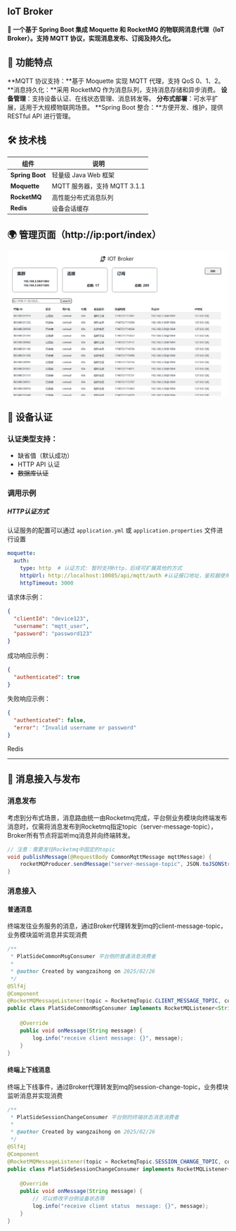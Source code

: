 ## IoT Broker

**🚀 一个基于 Spring Boot 集成 Moquette 和 RocketMQ 的物联网消息代理（IoT Broker）。支持 MQTT 协议，实现消息发布、订阅及持久化。**



## 🌟 功能特点

**MQTT 协议支持：**基于 Moquette 实现 MQTT 代理，支持 QoS 0、1、2。
**消息持久化：**采用 RocketMQ 作为消息队列，支持消息存储和异步消费。
**设备管理**：支持设备认证、在线状态管理、消息转发等。
**分布式部署**：可水平扩展，适用于大规模物联网场景。
**Spring Boot 整合：**方便开发、维护，提供 RESTful API 进行管理。



## 🛠 技术栈

| 组件            | 说明                         |
| --------------- | ---------------------------- |
| **Spring Boot** | 轻量级 Java Web 框架         |
| **Moquette**    | MQTT 服务器，支持 MQTT 3.1.1 |
| **RocketMQ**    | 高性能分布式消息队列         |
| **Redis**       | 设备会话缓存                 |



## 🌍 管理页面（http://ip:port/index）
![./images/manage_page.png](images/manage_page1.png)



## **🔑  设备认证**

### **认证类型支持**：

- 缺省值（默认成功）
- HTTP API 认证
- ~~数据库认证~~

### 调用示例

##### HTTP认证方式

认证服务的配置可以通过 `application.yml` 或 `application.properties` 文件进行设置

```yaml
moquette:
  auth:
    type: http  # 认证方式: 暂时支持http，后续可扩展其他的方式
    httpUrl: http://localhost:10085/api/mqtt/auth #认证接口地址，鉴权器使用POST方式发起认证请求
    httpTimeout: 3000
```

请求体示例：

```json
{
  "clientId": "device123",
  "username": "mqtt_user",
  "password": "password123"
}
```

成功响应示例：

```json
{
  "authenticated": true
}
```

失败响应示例：

```json
{
  "authenticated": false,
  "error": "Invalid username or password"
}
```
Redis

------

## **🎉   消息接入与发布**

### **消息发布**
考虑到分布式场景，消息路由统一由Rocketmq完成，平台侧业务模块向终端发布消息时，仅需将消息发布到Rocketmq指定topic（server-message-topic），Broker所有节点将监听mq消息并向终端转发。

```java
// 注意：需要发往Rocketmq中固定的topic
void publishMessage(@RequestBody CommonMqttMessage mqttMessage) {
    rocketMQProducer.sendMessage("server-message-topic", JSON.toJSONString(mqttMessage));
}
```

### **消息接入**

#### 普通消息

终端发往业务服务的消息，通过Broker代理转发到mq的client-message-topic，业务模块监听消息并实现消费

```java
/**
 * PlatSideCommonMsgConsumer 平台侧的普通消息消费者
 *
 * @author Created by wangzaihong on 2025/02/26
 */
@Slf4j
@Component
@RocketMQMessageListener(topic = RocketmqTopic.CLIENT_MESSAGE_TOPIC, consumerGroup = "client-message-group", consumeMode = ConsumeMode.CONCURRENTLY, messageModel = MessageModel.CLUSTERING)
public class PlatSideCommonMsgConsumer implements RocketMQListener<String> {

    @Override
    public void onMessage(String message) {
        log.info("receive client message: {}", message);
    }
}
```

#### 终端上下线消息

终端上下线事件，通过Broker代理转发到mq的session-change-topic，业务模块监听消息并实现消费

```java
/**
 * PlatSideSessionChangeConsumer 平台侧的终端状态消息消费者
 *
 * @author Created by wangzaihong on 2025/02/26
 */
@Slf4j
@Component
@RocketMQMessageListener(topic = RocketmqTopic.SESSION_CHANGE_TOPIC, consumerGroup = "session-message-group", consumeMode = ConsumeMode.ORDERLY, messageModel = MessageModel.CLUSTERING)
public class PlatSideSessionChangeConsumer implements RocketMQListener<String> {

    @Override
    public void onMessage(String message) {
        // 可以修改平台侧设备状态等
        log.info("receive client status  message: {}", message);
    }
}
```